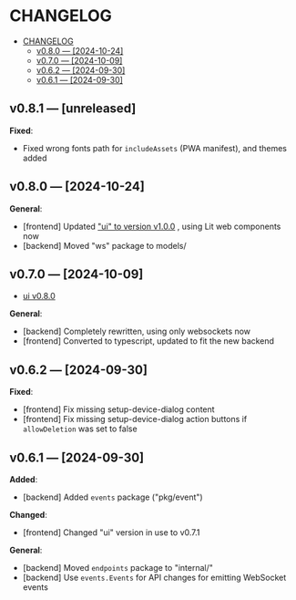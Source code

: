 # CHANGELOG

<!--toc:start-->

- [CHANGELOG](#changelog)
  - [v0.8.0 — [2024-10-24]](#v080-2024-10-24)
  - [v0.7.0 — [2024-10-09]](#v070-2024-10-09)
  - [v0.6.2 — [2024-09-30]](#v062-2024-09-30)
  - [v0.6.1 — [2024-09-30]](#v061-2024-09-30)

<!--toc:end-->

## v0.8.1 — [unreleased]

**Fixed**:

- Fixed wrong fonts path for `includeAssets` (PWA manifest), and themes added

## v0.8.0 — [2024-10-24]

**General**:

- [frontend] Updated
    ["ui" to version v1.0.0](https://github.com/knackwurstking/ui)
    , using Lit web components now
- [backend] Moved "ws" package to models/

## v0.7.0 — [2024-10-09]

- [ui v0.8.0](https://github.com/knackwurstking/ui)

**General**:

- [backend] Completely rewritten, using only websockets now
- [frontend] Converted to typescript, updated to fit the new backend

## v0.6.2 — [2024-09-30]

**Fixed**:

- [frontend] Fix missing setup-device-dialog content
- [frontend] Fix missing setup-device-dialog action buttons if
    `allowDeletion` was set to false

## v0.6.1 — [2024-09-30]

**Added**:

- [backend] Added `events` package ("pkg/event")

**Changed**:

- [frontend] Changed "ui" version in use to v0.7.1

**General**:

- [backend] Moved `endpoints` package to "internal/"
- [backend] Use `events.Events` for API changes for emitting WebSocket events
